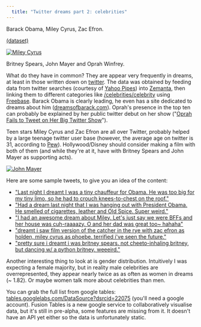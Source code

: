 ```yaml
---
  title: "Twitter dreams part 2: celebrities"
---
```


Barack Obama, Miley Cyrus, Zac Efron.

<script src="http://www.gmodules.com/ig/ifr?url=http://www.google.com/ig/modules/line-chart.xml&up__table_query_url=http://tables.googlelabs.com/gvizdata?tq=select+col0%252Ccol1+from+22075++order+by+col1+desc+limit+15+&up__table_query_refresh_interval=1&w=600&h=400&border=%23ffffff%7C3px%2C1px+solid+%23999999&output=js&synd=open">
</script>
<a href="http://tables.googlelabs.com/DataSource?dsrcid=22075/22075">(dataset)</a>

<a href="http://en.wikipedia.org/wiki/Miley_Cyrus">
<img src="http://upload.wikimedia.org/wikipedia/commons/thumb/d/d5/Mileydog.PNG/180px-Mileydog.PNG" alt="Miley Cyrus" class="left-img"/>
</a>

Britney Spears, John Mayer and Oprah Winfrey.

What do they have in common? They are appear very frequently in dreams, at
least in those written down on
[twitter](/2009/05/twitter-dreams-part-1:-introduction.html). The data was
obtained by feeding data from twitter searches (courtesy of [Yahoo
Pipes](http://pipes.yahoo.com/pipes/pipe.info?_id=TFi_Uu313RGmSKSudPQQIA)) into
[Zemanta](http://www.zemanta.com/api/), then linking them to different
categories like
[/celebrities/celebrity](http://www.freebase.com/view/celebrities/celebrity)
using [Freebase](http://www.freebase.com/). Barack Obama is clearly leading, he
even has a site dedicated to dreams about him
([dreamsofbarack.com](http://dreamsofbarack.com/)). Oprah's presence in the top
ten can probably be explained by her public twitter debut on her show ("[Oprah
Fails to Tweet on Her Big Twitter
Show](http://gawker.com/5216917/oprah-fails-to-tweet-on-her-big-twitter-show)").

Teen stars Miley Cyrus and Zac Efron are all over Twitter, probably helped by a
large teenage twitter user base (however, the average age on twitter is 31,
according to [Pew](http://www.socialmediatoday.com/SMC/78505)).
Hollywood/Disney should consider making a film with both of them (and while
they're at it, have with Britney Spears and John Mayer as supporting acts).

<a href="http://en.wikipedia.org/wiki/John_Mayer">
  <img src="http://upload.wikimedia.org/wikipedia/commons/thumb/7/71/JohnMayerCrossroads2007.jpg/220px-JohnMayerCrossroads2007.jpg" alt="John Mayer" class="right-img"/>
</a>

Here are some sample tweets, to give you an idea of the content:

  * ["Last night I dreamt I was a tiny chauffeur for Obama. He was too big for my tiny limo, so he had to crouch knees-to-chest on the  roof."](http://twitter.com/lastnightsdream/statuses/1822846891)
  * ["Had a dream last night that I was hanging out with President Obama. He smelled of cigarettes, leather and Old Spice. Super weird."](http://twitter.com/drewpickard/statuses/1631775969)
  * ["I had an awesome dream about Miley. Let's just say we were BFFs and her house was cuh-raaaazy. O and her dad was great too~ hahaha"](http://twitter.com/jessiclesftw/statuses/1451336777)
  * ["dreamt i saw film version of the catcher in the rye with zac efron as holden, miley cyrus as phoebe. terrified i've seen the future."](http://twitter.com/furandloathing/statuses/1800072336)
  * ["pretty sure i dreamt i was britney spears. not cheeto-inhaling britney, but dancing w/ a python britney. weeeird."](http://twitter.com/chausettes/statuses/2116579691)

Another interesting thing to look at is gender distribution. Intuitively I was
expecting a female majority, but in reality male celebrities are
overrepresented, they appear nearly twice as as often as women in dreams (~
1.82). Or maybe women talk more about celebrities than men.

You can grab the full list from google tables: <a
href="http://tables.googlelabs.com/DataSource?dsrcid=22075/22075">tables.googlelabs.com/DataSource?dsrcid=22075</a>
(you'll need a google account). Fusion Tables is a new google service to
collaboratively visualise data, but it's still in pre-alpha, some features are
missing from it. It doesn't have an API yet either so the data is unfortunately
static.

